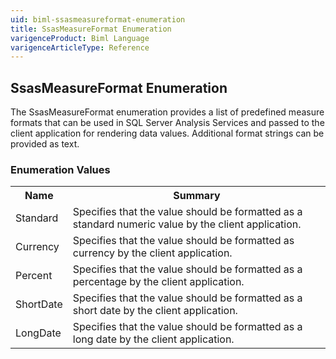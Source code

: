 ```yaml
---
uid: biml-ssasmeasureformat-enumeration
title: SsasMeasureFormat Enumeration
varigenceProduct: Biml Language
varigenceArticleType: Reference
---
```


## SsasMeasureFormat Enumeration<div class="LanguageSummary"><div class ="SummaryItem">The SsasMeasureFormat enumeration provides a list of predefined measure formats that can be used in SQL Server Analysis Services and passed to the client application for rendering data values.  Additional format strings can be provided as text.</div></div><div class="EnumValueGroup">### Enumeration Values<table id="EnumValue" class="MemberList"><tbody><tr><th class="MemberNameColumnHeader">Name</th><th class="MemberSummaryColumnHeader">Summary</th></tr><tr class="cd0"><td class="MemberName">Standard</td><td class="MemberSummary"><div class ="SummaryItem">Specifies that the value should be formatted as a standard numeric value by the client application.</div></td></tr><tr class="cd1"><td class="MemberName">Currency</td><td class="MemberSummary"><div class ="SummaryItem">Specifies that the value should be formatted as currency by the client application.</div></td></tr><tr class="cd0"><td class="MemberName">Percent</td><td class="MemberSummary"><div class ="SummaryItem">Specifies that the value should be formatted as a percentage by the client application.</div></td></tr><tr class="cd1"><td class="MemberName">ShortDate</td><td class="MemberSummary"><div class ="SummaryItem">Specifies that the value should be formatted as a short date by the client application.</div></td></tr><tr class="cd0"><td class="MemberName">LongDate</td><td class="MemberSummary"><div class ="SummaryItem">Specifies that the value should be formatted as a long date by the client application.</div></td></tr></tbody></table></div>